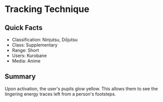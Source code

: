 # Tracking Technique

## Quick Facts
- Classification: Ninjutsu, Dōjutsu
- Class: Supplementary
- Range: Short
- Users: Kurobane
- Media: Anime

## Summary
Upon activation, the user's pupils glow yellow. This allows them to see the lingering energy traces left from a person's footsteps.
